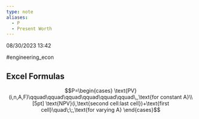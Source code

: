 ```yaml
---
type: note
aliases:
  - P
  - Present Worth
---
```

08/30/2023 13:42

  #engineering_econ 




## Excel Formulas

$$P=\begin{cases}
\text{PV}(i,n,A,F)\qquad\qquad\qquad\qquad\qquad\qquad\,,\text{for constant A}\\[5pt]
\text{NPV}(i,\text{second cell:last cell})+\text{first cell}\quad\;\;,\text{for varying A}
\end{cases}$$

